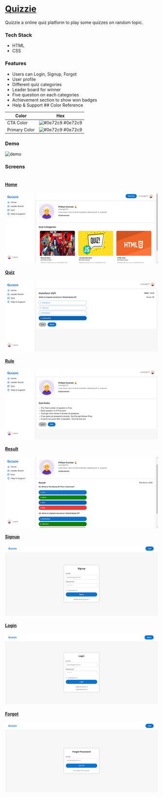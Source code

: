 
# [Quizzie](https://quizzie-by-pritam.netlify.app/)

Quizzie a online quiz platform to play some quizzes on random topic.


### Tech Stack
- HTML
- CSS

### Features

- Users can Login, Signup, Forgot 
- User profile
- Different quiz categories
- Leader board for winner
- Five question on each categories
- Achievement section to show won badges
- Help & Support ## Color Reference

| Color             | Hex                                                                |
| ----------------- | ------------------------------------------------------------------ |
| CTA Color | ![#0e72c9](https://via.placeholder.com/10/0e72c9?text=+) #0e72c9 |
| Primary Color | ![#0e72c9](https://via.placeholder.com/10/0e72c9?text=+) #0e72c9 |


### Demo

![demo](/assets/demo.gif)

### Screens<br><br>

#### [Home](https://quizzie-by-pritam.netlify.app/)
![home](/assets/home.png)

#### [Quiz](https://quizzie-by-pritam.netlify.app/pages/marvel/q1)
![quiz](/assets/q2.png)

#### [Rule](https://quizzie-by-pritam.netlify.app/pages/rules)
![rule](/assets/rules.png)

#### [Result](https://quizzie-by-pritam.netlify.app/pages/result)
![result](/assets/result.png)

#### [Signup](https://quizzie-by-pritam.netlify.app/pages/signup)
![signup](/assets/signup.png)

#### [Login](https://quizzie-by-pritam.netlify.app/pages/login)
![login](/assets/login.png)

#### [Forgot](https://quizzie-by-pritam.netlify.app/pages/reset)
![forgot](/assets/forgot.png)

